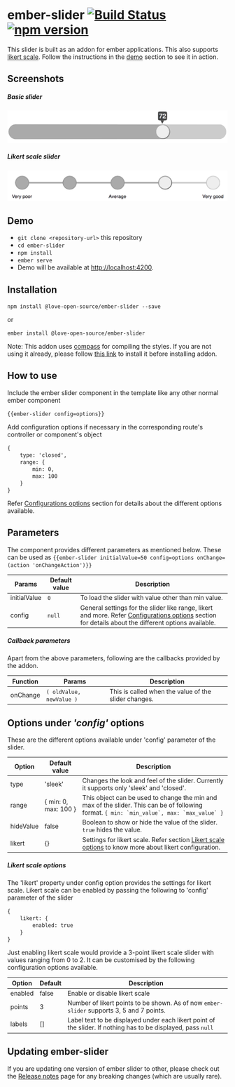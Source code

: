 # ember-slider [![Build Status](https://travis-ci.org/RVenkatesh/Ember-Slider.svg?branch=master)](https://travis-ci.org/RVenkatesh/Ember-Slider) [![npm version](https://badge.fury.io/js/%40love-open-source%2Fember-slider.svg)](https://badge.fury.io/js/%40love-open-source%2Fember-slider)

This slider is built as an addon for ember applications. This also supports [likert scale](https://en.wikipedia.org/wiki/Likert_scale). Follow the instructions in the [demo](https://github.com/RVenkatesh/Ember-slider#demo) section to see it in action.

## Screenshots
##### Basic slider
![Basic slider](screenshots/slider.png)
##### Likert scale slider
![Likert scale slider](screenshots/likert-slider.png)
## Demo

* `git clone <repository-url>` this repository
* `cd ember-slider`
* `npm install`
* `ember serve`
* Demo will be available at [http://localhost:4200](http://localhost:4200).

## Installation
```
npm install @love-open-source/ember-slider --save
```
or
```
ember install @love-open-source/ember-slider
```
Note: This addon uses [compass](http://compass-style.org/) for compiling the styles. If you are not using it already, please follow [this link](http://compass-style.org/install/) to install it before installing addon.
## How to use
Include the ember slider component in the template like any other normal ember component
```
{{ember-slider config=options}}
```
Add configuration options if necessary in the corresponding route's controller or component's object
```
{
    type: 'closed',
    range: {
        min: 0,
        max: 100
    }
}
```
Refer [Configurations options](https://github.com/RVenkatesh/Ember-slider#configuration-options) section for details about the different options available.

## Parameters

The component provides different parameters as mentioned below. These can be used as ```{{ember-slider initialValue=50 config=options onChange=(action 'onChangeAction')}}```

| Params | Default value | Description |
| --- | --- | --- |
| initialValue | ```0``` | To load the slider with value other than min value. |
| config | ```null``` | General settings for the slider like range, likert and more. Refer [Configurations options](https://github.com/RVenkatesh/Ember-slider#configuration-options) section for details about the different options available. |

##### Callback parameters

Apart from the above parameters, following are the callbacks provided by the addon.

| Function | Params | Description |
| --- | --- | --- |
| onChange | ```( oldValue, newValue )``` | This is called when the value of the slider changes. |

## Options under _'config'_ options

These are the different options available under 'config' parameter of the slider.

| Option | Default value | Description |
| --- | --- | --- |
| type | 'sleek' | Changes the look and feel of the slider. Currently it supports only 'sleek' and 'closed'. |
| range | { min: 0, max: 100 } | This object can be used to change the min and max of the slider. This can be of following format. ```{ min: `min_value`, max: `max_value` }``` |
| hideValue | false | Boolean to show or hide the value of the slider. ```true``` hides the value. |
| likert | {} | Settings for likert scale. Refer section [Likert scale options](https://github.com/RVenkatesh/Ember-Slider#likert-scale-options) to know more about likert configuration. |

##### Likert scale options

The 'likert' property under config option provides the settings for likert scale. Likert scale can be enabled by passing the following to 'config' parameter of the slider 
```
{
    likert: {
        enabled: true
    }
}
```

Just enabling likert scale would provide a 3-point likert scale slider with values ranging from 0 to 2. It can be customised by the following configuration options available.

| Option | Default | Description |
| --- | --- | --- |
| enabled | false | Enable or disable likert scale |
| points | 3 | Number of likert points to be shown. As of now ```ember-slider``` supports 3, 5 and 7 points. |
| labels | [] | Label text to be displayed under each likert point of the slider. If nothing has to be displayed, pass ```null``` |


## Updating ember-slider
If you are updating one version of ember slider to other, please check out the [Release notes](https://github.com/RVenkatesh/Ember-Slider/wiki/Release-notes) page for any breaking changes (which are usually rare). 
